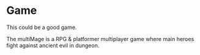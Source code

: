 # Game

This could be a good game.

The multiMage is a RPG & platformer multiplayer game where main heroes fight 
against ancient evil in dungeon.
